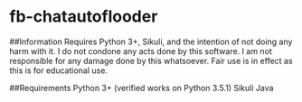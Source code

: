 # fb-chatautoflooder

##Information
Requires Python 3+, Sikuli, and the intention of not doing any harm with it.
I do not condone any acts done by this software.
I am not responsible for any damage done by this whatsoever.
Fair use is in effect as this is for educational use.

##Requirements
Python 3+ (verified works on Python 3.5.1)
Sikuli
Java
